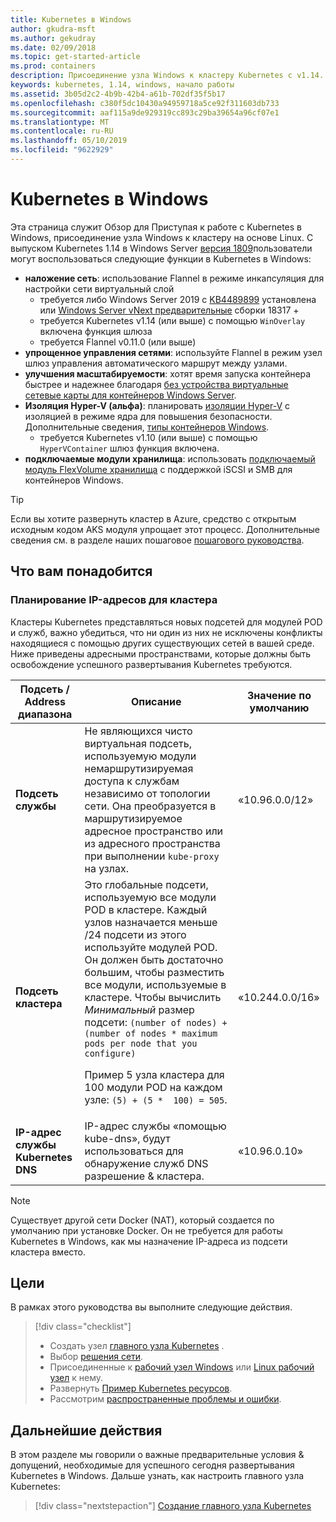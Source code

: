```yaml
---
title: Kubernetes в Windows
author: gkudra-msft
ms.author: gekudray
ms.date: 02/09/2018
ms.topic: get-started-article
ms.prod: containers
description: Присоединение узла Windows к кластеру Kubernetes с v1.14.
keywords: kubernetes, 1.14, windows, начало работы
ms.assetid: 3b05d2c2-4b9b-42b4-a61b-702df35f5b17
ms.openlocfilehash: c380f5dc10430a94959718a5ce92f311603db733
ms.sourcegitcommit: aaf115a9de929319cc893c29ba39654a96cf07e1
ms.translationtype: MT
ms.contentlocale: ru-RU
ms.lasthandoff: 05/10/2019
ms.locfileid: "9622929"
---
```

# <a name="kubernetes-on-windows"></a>Kubernetes в Windows

Эта страница служит Обзор для Приступая к работе с Kubernetes в Windows, присоединение узла Windows к кластеру на основе Linux. С выпуском Kubernetes 1.14 в Windows Server [версия 1809](https://docs.microsoft.com/windows-server/get-started/whats-new-in-windows-server-1809#container-networking-with-kubernetes)пользователи могут воспользоваться следующие функции в Kubernetes в Windows:

- **наложение сеть**: использование Flannel в режиме инкапсуляция для настройки сети виртуальный слой
    - требуется либо Windows Server 2019 с [KB4489899](https://support.microsoft.com/help/4489899) установлена или [Windows Server vNext предварительные](https://blogs.windows.com/windowsexperience/tag/windows-insider-program/) сборки 18317 +
    - требуется Kubernetes v1.14 (или выше) с помощью `WinOverlay` включена функция шлюза
    - требуется Flannel v0.11.0 (или выше)
- **упрощенное управления сетями**: используйте Flannel в режим узел шлюз управления автоматического маршрут между узлами.
- **улучшения масштабируемости**: хотят время запуска контейнера быстрее и надежнее благодаря [без устройства виртуальные сетевые карты для контейнеров Windows Server](https://techcommunity.microsoft.com/t5/Networking-Blog/Network-start-up-and-performance-improvements-in-Windows-10/ba-p/339716).
- **Изоляция Hyper-V (альфа)**: планировать [изоляции Hyper-V](https://kubernetes.io/docs/getting-started-guides/windows/#hyper-v-containers) с изоляцией в режиме ядра для повышения безопасности. Дополнительные сведения, [типы контейнеров Windows](https://docs.microsoft.com/virtualization/windowscontainers/about/#windows-container-types).
    - требуется Kubernetes v1.10 (или выше) с помощью `HyperVContainer` шлюз функция включена.
- **подключаемые модули хранилища**: использовать [подключаемый модуль FlexVolume хранилища](https://github.com/Microsoft/K8s-Storage-Plugins) с поддержкой iSCSI и SMB для контейнеров Windows.

>[!TIP]
>Если вы хотите развернуть кластер в Azure, средство с открытым исходным кодом AKS модуля упрощает этот процесс. Дополнительные сведения см. в разделе наших пошаговое [пошагового руководства](https://github.com/Azure/aks-engine/blob/master/docs/topics/windows.md).

## <a name="prerequisites"></a>Что вам понадобится

### <a name="plan-ip-addressing-for-your-cluster"></a>Планирование IP-адресов для кластера

<a name="definitions"></a>Кластеры Kubernetes представляться новых подсетей для модулей POD и служб, важно убедиться, что ни один из них не исключены конфликты находящиеся с помощью других существующих сетей в вашей среде. Ниже приведены адресными пространствами, которые должны быть освобождение успешного развертывания Kubernetes требуются.

| Подсеть / Address диапазона | Описание | Значение по умолчанию |
| --------- | ------------- | ------------- |
| <a name="service-subnet-def"></a>**Подсеть службы** | Не являющихся чисто виртуальная подсеть, используемую модули немаршрутизируемая доступа к службам независимо от топологии сети. Она преобразуется в маршрутизируемое адресное пространство или из адресного пространства при выполнении `kube-proxy` на узлах. | «10.96.0.0/12» |
| <a name="cluster-subnet-def"></a>**Подсеть кластера** |  Это глобальные подсети, используемую все модули POD в кластере. Каждый узлов назначается меньше /24 подсети из этого используйте модулей POD. Он должен быть достаточно большим, чтобы разместить все модули, используемые в кластере. Чтобы вычислить *Минимальный* размер подсети: `(number of nodes) + (number of nodes * maximum pods per node that you configure)` <p/>Пример 5 узла кластера для 100 модули POD на каждом узле: `(5) + (5 *  100) = 505`.  | «10.244.0.0/16» |
| **IP-адрес службы Kubernetes DNS** | IP-адрес службы «помощью kube-dns», будут использоваться для обнаружение служб DNS разрешение & кластера. | «10.96.0.10» |

> [!NOTE]
> Существует другой сети Docker (NAT), который создается по умолчанию при установке Docker. Он не требуется для работы Kubernetes в Windows, как мы назначение IP-адреса из подсети кластера вместо.

## <a name="what-you-will-accomplish"></a>Цели

В рамках этого руководства вы выполните следующие действия.

> [!div class="checklist"]
> * Создать узел [главного узла Kubernetes](./creating-a-linux-master.md) .  
> * Выбор [решения сети](./network-topologies.md).  
> * Присоединенные к [рабочий узел Windows](./joining-windows-workers.md) или [Linux рабочий узел](./joining-linux-workers.md) к нему.  
> * Развернуть [Пример Kubernetes ресурсов](./deploying-resources.md).  
> * Рассмотрим [распространенные проблемы и ошибки](./common-problems.md).

## <a name="next-steps"></a>Дальнейшие действия

В этом разделе мы говорили о важные предварительные условия & допущений, необходимые для успешного сегодня развертывания Kubernetes в Windows. Дальше узнать, как настроить главного узла Kubernetes:

>[!div class="nextstepaction"]
>[Создание главного узла Kubernetes](./creating-a-linux-master.md)